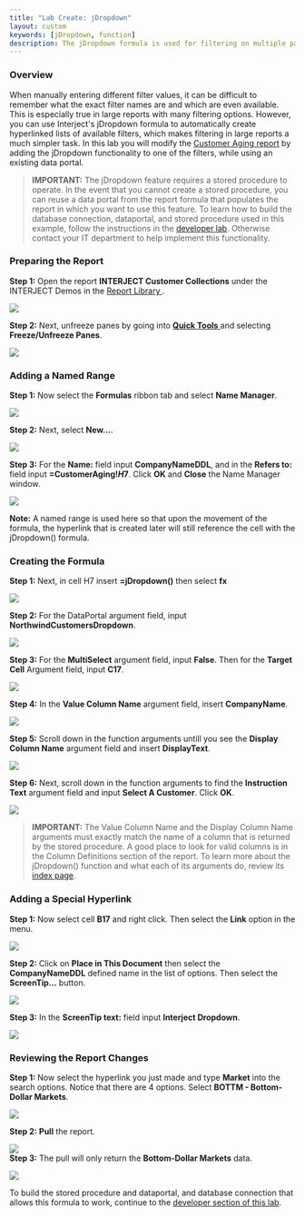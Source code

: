 ```yaml
---
title: "Lab Create: jDropdown"
layout: custom
keywords: [jDropdown, function]
description: The jDropdown formula is used for filtering on multiple parameters.
---
```


### Overview

When manually entering different filter values, it can be difficult to remember what the exact filter names are and which are even available. This is especially true in large reports with many filtering options. However, you can use Interject's jDropdown formula to automatically create hyperlinked lists of available filters, which makes filtering in large reports a much simpler task. In this lab you will modify the [Customer Aging report](/wGetStarted/L-Create-CustomerAging.html) by adding the jDropdown functionality to one of the filters, while using an existing data portal. 

> **IMPORTANT:** The jDropdown feature requires a stored procedure to operate. In the event that you cannot create a stored procedure, you can reuse a data portal from the report formula that populates the report in which you want to use this feature. To learn how to build the database connection, dataportal, and stored procedure used in this example, follow the instructions in the [developer lab](/wGetStarted/L-Dev-jDropdowns.html). Otherwise contact your IT department to help implement this functionality.

### Preparing the Report

**Step 1:** Open the report **INTERJECT Customer Collections** under the INTERJECT Demos in the [ Report Library ](/wAbout/Report-Library-Basics.html). 

![](/images/L-Create-Dropdowns/01.png)


**Step 2:** Next, unfreeze panes by going into [ **Quick Tools** ](/wGetStarted/INTERJECT-Ribbon-Menu-Items.html) and selecting **Freeze/Unfreeze Panes**.

![](/images/L-Create-Dropdowns/02.png)
<br>

### Adding a Named Range

**Step 1:** Now select the **Formulas** ribbon tab and select **Name Manager**. 

![](/images/L-Create-Dropdowns/03.png)
<br>

**Step 2:** Next, select **New...**.

![](/images/L-Create-Dropdowns/04.png)
<br>

**Step 3:** For the **Name:** field input **CompanyNameDDL**, and in the **Refers to:** field input **=CustomerAging!$H$7**. Click **OK** and **Close** the Name Manager window. 

![](/images/L-Create-Dropdowns/05.png)

**Note:** A named range is used here so that upon the movement of the formula, the hyperlink that is created later will still reference the cell with the jDropdown() formula.
<br>

### Creating the Formula

**Step 1:** Next, in cell H7 insert **=jDropdown()** then select **fx**

![](/images/L-Create-Dropdowns/06.png)
<br>

**Step 2:** For the DataPortal argument field, input **NorthwindCustomersDropdown**.

![](/images/L-Create-Dropdowns/07.png)
<br>

**Step 3:** For the **MultiSelect** argument field, input **False**. Then for the **Target Cell** Argument field, input **C17**.

![](/images/L-Create-Dropdowns/08.png)
<br>

**Step 4:** In the **Value Column Name** argument field, insert **CompanyName**.

![](/images/L-Create-Dropdowns/09.png)
<br>


**Step 5:** Scroll down in the function arguments untill you see the **Display Column Name** argument field and insert **DisplayText**.

![](/images/L-Create-Dropdowns/10.png)
<br>

**Step 6:** Next, scroll down in the function arguments to find the **Instruction Text** argument field and input **Select A Customer**. Click **OK**.

![](/images/L-Create-Dropdowns/11.png)
<br>

> **IMPORTANT:** The Value Column Name and the Display Column Name arguments must exactly match the name of a column that is returned by the stored procedure. A good place to look for valid columns is in the Column Definitions section of the report. To learn more about the jDropdown() function and what each of its arguments do, review its [index page](/wIndex/jDropdown.html).

### Adding a Special Hyperlink

**Step 1:** Now select cell **B17** and right click. Then select the **Link** option in the menu.

![](/images/L-Create-Dropdowns/12.png)
<br>

**Step 2:** Click on **Place in This Document** then select the **CompanyNameDDL** defined name in the list of options. Then select the **ScreenTip...** button.

![](/images/L-Create-Dropdowns/13.png)
<br>

**Step 3:** In the **ScreenTip text:** field input **Interject Dropdown**. 

![](/images/L-Create-Dropdowns/14.png)
<br>


### Reviewing the Report Changes

**Step 1:** Now select the hyperlink you just made and type **Market** into the search options. Notice that there are 4 options. Select **BOTTM - Bottom-Dollar Markets**.

![](/images/L-Create-Dropdowns/15.png)
<br>

**Step 2:** **Pull** the report.

![](/images/L-Create-Dropdowns/16.png)
<br>
**Step 3:** The pull will only return the **Bottom-Dollar Markets** data.

![](/images/L-Create-Dropdowns/17.png)
<br>

To build the stored procedure and dataportal, and database connection that allows this formula to work, continue to the [developer section of this lab](/wGetStarted/L-Dev-jDropdowns.html).
